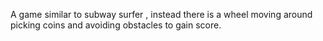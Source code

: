 A game similar to subway surfer , instead there is a wheel moving around picking coins and avoiding obstacles to gain score.
